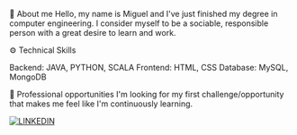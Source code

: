 👋 About me
Hello, my name is Miguel and I've just finished my degree in computer engineering. I consider myself to be a sociable, responsible person with a great desire to learn and work.

⚙️ Technical Skills

Backend: JAVA, PYTHON, SCALA
Frontend: HTML, CSS
Database: MySQL, MongoDB

💼 Professional opportunities
I'm looking for my first challenge/opportunity that makes me feel like I'm continuously learning.

[![LINKEDIN](https://img.shields.io/badge/LinkedIn-0077B5?style=for-the-badge&logo=linkedin&logoColor=white)](https://www.linkedin.com/in/miguel-brito-182846318/)
